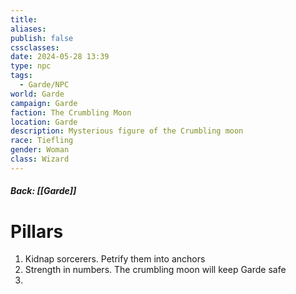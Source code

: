 ```yaml
---
title: 
aliases: 
publish: false
cssclasses: 
date: 2024-05-28 13:39
type: npc
tags:
  - Garde/NPC
world: Garde
campaign: Garde
faction: The Crumbling Moon
location: Garde
description: Mysterious figure of the Crumbling moon
race: Tiefling
gender: Woman
class: Wizard
---
```

##### Back: [[Garde]]
# Pillars
1. Kidnap sorcerers. Petrify them into anchors
2. Strength in numbers. The crumbling moon will keep Garde safe
3. 

